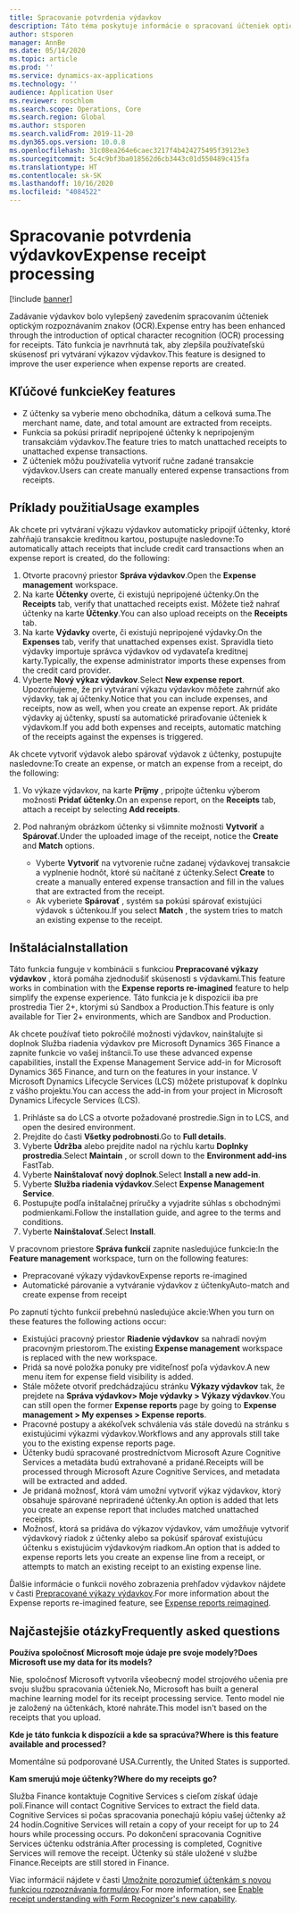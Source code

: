 ```yaml
---
title: Spracovanie potvrdenia výdavkov
description: Táto téma poskytuje informácie o spracovaní účteniek optickým rozpoznávaním znakov (OCR). Táto funkcia je navrhnutá tak, aby zlepšila používateľskú skúsenosť pri vytváraní výkazov výdavkov v Microsoft Dynamics 365 Finance.
author: stsporen
manager: AnnBe
ms.date: 05/14/2020
ms.topic: article
ms.prod: ''
ms.service: dynamics-ax-applications
ms.technology: ''
audience: Application User
ms.reviewer: roschlom
ms.search.scope: Operations, Core
ms.search.region: Global
ms.author: stsporen
ms.search.validFrom: 2019-11-20
ms.dyn365.ops.version: 10.0.8
ms.openlocfilehash: 31c08ea264e6caec3217f4b424275495f39123e3
ms.sourcegitcommit: 5c4c9bf3ba018562d6cb3443c01d550489c415fa
ms.translationtype: HT
ms.contentlocale: sk-SK
ms.lasthandoff: 10/16/2020
ms.locfileid: "4084522"
---
```

# <a name="expense-receipt-processing"></a><span data-ttu-id="83c48-104">Spracovanie potvrdenia výdavkov</span><span class="sxs-lookup"><span data-stu-id="83c48-104">Expense receipt processing</span></span>

[!include [banner](../includes/banner.md)]

<span data-ttu-id="83c48-105">Zadávanie výdavkov bolo vylepšený zavedením spracovaním účteniek optickým rozpoznávaním znakov (OCR).</span><span class="sxs-lookup"><span data-stu-id="83c48-105">Expense entry has been enhanced through the introduction of optical character recognition (OCR) processing for receipts.</span></span> <span data-ttu-id="83c48-106">Táto funkcia je navrhnutá tak, aby zlepšila používateľskú skúsenosť pri vytváraní výkazov výdavkov.</span><span class="sxs-lookup"><span data-stu-id="83c48-106">This feature is designed to improve the user experience when expense reports are created.</span></span>

## <a name="key-features"></a><span data-ttu-id="83c48-107">Kľúčové funkcie</span><span class="sxs-lookup"><span data-stu-id="83c48-107">Key features</span></span>

- <span data-ttu-id="83c48-108">Z účtenky sa vyberie meno obchodníka, dátum a celková suma.</span><span class="sxs-lookup"><span data-stu-id="83c48-108">The merchant name, date, and total amount are extracted from receipts.</span></span>
- <span data-ttu-id="83c48-109">Funkcia sa pokúsi priradiť nepripojené účtenky k nepripojeným transakciám výdavkov.</span><span class="sxs-lookup"><span data-stu-id="83c48-109">The feature tries to match unattached receipts to unattached expense transactions.</span></span>
- <span data-ttu-id="83c48-110">Z účteniek môžu používatelia vytvoriť ručne zadané transakcie výdavkov.</span><span class="sxs-lookup"><span data-stu-id="83c48-110">Users can create manually entered expense transactions from receipts.</span></span>

## <a name="usage-examples"></a><span data-ttu-id="83c48-111">Príklady použitia</span><span class="sxs-lookup"><span data-stu-id="83c48-111">Usage examples</span></span>

<span data-ttu-id="83c48-112">Ak chcete pri vytváraní výkazu výdavkov automaticky pripojiť účtenky, ktoré zahŕňajú transakcie kreditnou kartou, postupujte nasledovne:</span><span class="sxs-lookup"><span data-stu-id="83c48-112">To automatically attach receipts that include credit card transactions when an expense report is created, do the following:</span></span>

  1. <span data-ttu-id="83c48-113">Otvorte pracovný priestor **Správa výdavkov**.</span><span class="sxs-lookup"><span data-stu-id="83c48-113">Open the **Expense management** workspace.</span></span>
  2. <span data-ttu-id="83c48-114">Na karte **Účtenky** overte, či existujú nepripojené účtenky.</span><span class="sxs-lookup"><span data-stu-id="83c48-114">On the **Receipts** tab, verify that unattached receipts exist.</span></span> <span data-ttu-id="83c48-115">Môžete tiež nahrať účtenky na karte **Účtenky**.</span><span class="sxs-lookup"><span data-stu-id="83c48-115">You can also upload receipts on the **Receipts** tab.</span></span>
  3. <span data-ttu-id="83c48-116">Na karte **Výdavky** overte, či existujú nepripojené výdavky.</span><span class="sxs-lookup"><span data-stu-id="83c48-116">On the **Expenses** tab, verify that unattached expenses exist.</span></span> <span data-ttu-id="83c48-117">Spravidla tieto výdavky importuje správca výdavkov od vydavateľa kreditnej karty.</span><span class="sxs-lookup"><span data-stu-id="83c48-117">Typically, the expense administrator imports these expenses from the credit card provider.</span></span>
  4. <span data-ttu-id="83c48-118">Vyberte **Nový výkaz výdavkov**.</span><span class="sxs-lookup"><span data-stu-id="83c48-118">Select **New expense report**.</span></span> <span data-ttu-id="83c48-119">Upozorňujeme, že pri vytváraní výkazu výdavkov môžete zahrnúť ako výdavky, tak aj účtenky.</span><span class="sxs-lookup"><span data-stu-id="83c48-119">Notice that you can include expenses, and receipts, now as well, when you create an expense report.</span></span> <span data-ttu-id="83c48-120">Ak pridáte výdavky aj účtenky, spustí sa automatické priraďovanie účteniek k výdavkom.</span><span class="sxs-lookup"><span data-stu-id="83c48-120">If you add both expenses and receipts, automatic matching of the receipts against the expenses is triggered.</span></span>

<span data-ttu-id="83c48-121">Ak chcete vytvoriť výdavok alebo spárovať výdavok z účtenky, postupujte nasledovne:</span><span class="sxs-lookup"><span data-stu-id="83c48-121">To create an expense, or match an expense from a receipt, do the following:</span></span>

  1. <span data-ttu-id="83c48-122">Vo výkaze výdavkov, na karte **Príjmy** , pripojte účtenku výberom možnosti **Pridať účtenky**.</span><span class="sxs-lookup"><span data-stu-id="83c48-122">On an expense report, on the **Receipts** tab, attach a receipt by selecting **Add receipts**.</span></span>
  2. <span data-ttu-id="83c48-123">Pod nahraným obrázkom účtenky si všimnite možnosti **Vytvoriť** a **Spárovať**.</span><span class="sxs-lookup"><span data-stu-id="83c48-123">Under the uploaded image of the receipt, notice the **Create** and **Match** options.</span></span>

      - <span data-ttu-id="83c48-124">Vyberte **Vytvoriť** na vytvorenie ručne zadanej výdavkovej transakcie a vyplnenie hodnôt, ktoré sú načítané z účtenky.</span><span class="sxs-lookup"><span data-stu-id="83c48-124">Select **Create** to create a manually entered expense transaction and fill in the values that are extracted from the receipt.</span></span>
      - <span data-ttu-id="83c48-125">Ak vyberiete **Spárovať** , systém sa pokúsi spárovať existujúci výdavok s účtenkou.</span><span class="sxs-lookup"><span data-stu-id="83c48-125">If you select **Match** , the system tries to match an existing expense to the receipt.</span></span>

## <a name="installation"></a><span data-ttu-id="83c48-126">Inštalácia</span><span class="sxs-lookup"><span data-stu-id="83c48-126">Installation</span></span>

<span data-ttu-id="83c48-127">Táto funkcia funguje v kombinácii s funkciou **Prepracované výkazy výdavkov** , ktorá pomáha zjednodušiť skúsenosti s výdavkami.</span><span class="sxs-lookup"><span data-stu-id="83c48-127">This feature works in combination with the **Expense reports re-imagined** feature to help simplify the expense experience.</span></span> <span data-ttu-id="83c48-128">Táto funkcia je k dispozícii iba pre prostredia Tier 2+, ktorými sú Sandbox a Production.</span><span class="sxs-lookup"><span data-stu-id="83c48-128">This feature is only available for Tier 2+ environments, which are Sandbox and Production.</span></span>

<span data-ttu-id="83c48-129">Ak chcete používať tieto pokročilé možnosti výdavkov, nainštalujte si doplnok Služba riadenia výdavkov pre Microsoft Dynamics 365 Finance a zapnite funkcie vo vašej inštancii.</span><span class="sxs-lookup"><span data-stu-id="83c48-129">To use these advanced expense capabilities, install the Expense Management Service add-in for Microsoft Dynamics 365 Finance, and turn on the features in your instance.</span></span> <span data-ttu-id="83c48-130">V Microsoft Dynamics Lifecycle Services (LCS) môžete pristupovať k doplnku z vášho projektu.</span><span class="sxs-lookup"><span data-stu-id="83c48-130">You can access the add-in from your project in Microsoft Dynamics Lifecycle Services (LCS).</span></span>

1. <span data-ttu-id="83c48-131">Prihláste sa do LCS a otvorte požadované prostredie.</span><span class="sxs-lookup"><span data-stu-id="83c48-131">Sign in to LCS, and open the desired environment.</span></span>
2. <span data-ttu-id="83c48-132">Prejdite do časti **Všetky podrobnosti**.</span><span class="sxs-lookup"><span data-stu-id="83c48-132">Go to **Full details**.</span></span>
3. <span data-ttu-id="83c48-133">Vyberte **Údržba** alebo prejdite nadol na rýchlu kartu **Doplnky prostredia**.</span><span class="sxs-lookup"><span data-stu-id="83c48-133">Select **Maintain** , or scroll down to the **Environment add-ins** FastTab.</span></span>
4. <span data-ttu-id="83c48-134">Vyberte **Nainštalovať nový doplnok**.</span><span class="sxs-lookup"><span data-stu-id="83c48-134">Select **Install a new add-in**.</span></span>
5. <span data-ttu-id="83c48-135">Vyberte **Služba riadenia výdavkov**.</span><span class="sxs-lookup"><span data-stu-id="83c48-135">Select **Expense Management Service**.</span></span>
6. <span data-ttu-id="83c48-136">Postupujte podľa inštalačnej príručky a vyjadrite súhlas s obchodnými podmienkami.</span><span class="sxs-lookup"><span data-stu-id="83c48-136">Follow the installation guide, and agree to the terms and conditions.</span></span>
7. <span data-ttu-id="83c48-137">Vyberte **Nainštalovať**.</span><span class="sxs-lookup"><span data-stu-id="83c48-137">Select **Install**.</span></span>

<span data-ttu-id="83c48-138">V pracovnom priestore **Správa funkcií** zapnite nasledujúce funkcie:</span><span class="sxs-lookup"><span data-stu-id="83c48-138">In the **Feature management** workspace, turn on the following features:</span></span>

- <span data-ttu-id="83c48-139">Prepracované výkazy výdavkov</span><span class="sxs-lookup"><span data-stu-id="83c48-139">Expense reports re-imagined</span></span>
- <span data-ttu-id="83c48-140">Automatické párovanie a vytváranie výdavkov z účtenky</span><span class="sxs-lookup"><span data-stu-id="83c48-140">Auto-match and create expense from receipt</span></span>

<span data-ttu-id="83c48-141">Po zapnutí týchto funkcií prebehnú nasledujúce akcie:</span><span class="sxs-lookup"><span data-stu-id="83c48-141">When you turn on these features the following actions occur:</span></span>

- <span data-ttu-id="83c48-142">Existujúci pracovný priestor **Riadenie výdavkov** sa nahradí novým pracovným priestorom.</span><span class="sxs-lookup"><span data-stu-id="83c48-142">The existing **Expense management** workspace is replaced with the new workspace.</span></span>
- <span data-ttu-id="83c48-143">Pridá sa nové položka ponuky pre viditeľnosť poľa výdavkov.</span><span class="sxs-lookup"><span data-stu-id="83c48-143">A new menu item for expense field visibility is added.</span></span>
- <span data-ttu-id="83c48-144">Stále môžete otvoriť predchádzajúcu stránku **Výkazy výdavkov** tak, že prejdete na **Správa výdavkov> Moje výdavky > Výkazy výdavkov**.</span><span class="sxs-lookup"><span data-stu-id="83c48-144">You can still open the former **Expense reports** page by going to **Expense management > My expenses > Expense reports**.</span></span>
- <span data-ttu-id="83c48-145">Pracovné postupy a akékoľvek schválenia vás stále dovedú na stránku s existujúcimi výkazmi výdavkov.</span><span class="sxs-lookup"><span data-stu-id="83c48-145">Workflows and any approvals still take you to the existing expense reports page.</span></span>
- <span data-ttu-id="83c48-146">Účtenky budú spracované prostredníctvom Microsoft Azure Cognitive Services a metadáta budú extrahované a pridané.</span><span class="sxs-lookup"><span data-stu-id="83c48-146">Receipts will be processed through Microsoft Azure Cognitive Services, and metadata will be extracted and added.</span></span>
- <span data-ttu-id="83c48-147">Je pridaná možnosť, ktorá vám umožní vytvoriť výkaz výdavkov, ktorý obsahuje spárované nepriradené účtenky.</span><span class="sxs-lookup"><span data-stu-id="83c48-147">An option is added that lets you create an expense report that includes matched unattached receipts.</span></span>
- <span data-ttu-id="83c48-148">Možnosť, ktorá sa pridáva do výkazov výdavkov, vám umožňuje vytvoriť výdavkový riadok z účtenky alebo sa pokúsiť spárovať existujúcu účtenku s existujúcim výdavkovým riadkom.</span><span class="sxs-lookup"><span data-stu-id="83c48-148">An option that is added to expense reports lets you create an expense line from a receipt, or attempts to match an existing receipt to an existing expense line.</span></span>

<span data-ttu-id="83c48-149">Ďalšie informácie o funkcii nového zobrazenia prehľadov výdavkov nájdete v časti [Prepracované výkazy výdavkov](ExpenseWorkspaceNew.md).</span><span class="sxs-lookup"><span data-stu-id="83c48-149">For more information about the Expense reports re-imagined feature, see [Expense reports reimagined](ExpenseWorkspaceNew.md).</span></span>

## <a name="frequently-asked-questions"></a><span data-ttu-id="83c48-150">Najčastejšie otázky</span><span class="sxs-lookup"><span data-stu-id="83c48-150">Frequently asked questions</span></span>

<span data-ttu-id="83c48-151">**Používa spoločnosť Microsoft moje údaje pre svoje modely?**</span><span class="sxs-lookup"><span data-stu-id="83c48-151">**Does Microsoft use my data for its models?**</span></span>

<span data-ttu-id="83c48-152">Nie, spoločnosť Microsoft vytvorila všeobecný model strojového učenia pre svoju službu spracovania účteniek.</span><span class="sxs-lookup"><span data-stu-id="83c48-152">No, Microsoft has built a general machine learning model for its receipt processing service.</span></span> <span data-ttu-id="83c48-153">Tento model nie je založený na účtenkách, ktoré nahráte.</span><span class="sxs-lookup"><span data-stu-id="83c48-153">This model isn't based on the receipts that you upload.</span></span>

<span data-ttu-id="83c48-154">**Kde je táto funkcia k dispozícii a kde sa spracúva?**</span><span class="sxs-lookup"><span data-stu-id="83c48-154">**Where is this feature available and processed?**</span></span>

<span data-ttu-id="83c48-155">Momentálne sú podporované USA.</span><span class="sxs-lookup"><span data-stu-id="83c48-155">Currently, the United States is supported.</span></span>

<span data-ttu-id="83c48-156">**Kam smerujú moje účtenky?**</span><span class="sxs-lookup"><span data-stu-id="83c48-156">**Where do my receipts go?**</span></span>

<span data-ttu-id="83c48-157">Služba Finance kontaktuje Cognitive Services s cieľom získať údaje polí.</span><span class="sxs-lookup"><span data-stu-id="83c48-157">Finance will contact Cognitive Services to extract the field data.</span></span> <span data-ttu-id="83c48-158">Cognitive Services si počas spracovania ponechajú kópiu vašej účtenky až 24 hodín.</span><span class="sxs-lookup"><span data-stu-id="83c48-158">Cognitive Services will retain a copy of your receipt for up to 24 hours while processing occurs.</span></span> <span data-ttu-id="83c48-159">Po dokončení spracovania Cognitive Services účtenku odstránia.</span><span class="sxs-lookup"><span data-stu-id="83c48-159">After processing is completed, Cognitive Services will remove the receipt.</span></span> <span data-ttu-id="83c48-160">Účtenky sú stále uložené v službe Finance.</span><span class="sxs-lookup"><span data-stu-id="83c48-160">Receipts are still stored in Finance.</span></span>

<span data-ttu-id="83c48-161">Viac informácií nájdete v časti [Umožnite porozumieť účtenkám s novou funkciou rozpoznávania formulárov](https://azure.microsoft.com/blog/enable-receipt-understanding-with-form-recognizer-s-new-capability/).</span><span class="sxs-lookup"><span data-stu-id="83c48-161">For more information, see [Enable receipt understanding with Form Recognizer's new capability](https://azure.microsoft.com/blog/enable-receipt-understanding-with-form-recognizer-s-new-capability/).</span></span>
